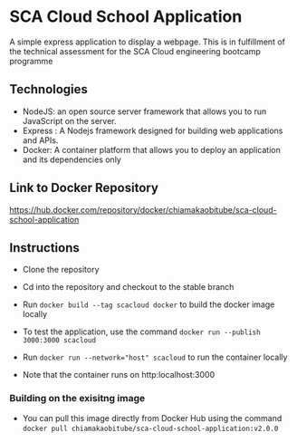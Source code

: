 # SCA Cloud School Application

A simple express application to display a webpage. This is in fulfillment of the technical assessment for the SCA Cloud engineering bootcamp programme

## Technologies
* NodeJS: an open source server framework that allows you to run JavaScript on the server.
* Express : A Nodejs framework designed for building web applications and APIs.
* Docker: A container platform that allows you to deploy an application and its dependencies only


## Link to Docker Repository
https://hub.docker.com/repository/docker/chiamakaobitube/sca-cloud-school-application

## Instructions
* Clone the repository
* Cd into the repository and checkout to the stable branch

* Run ```docker build --tag scacloud docker``` to build the docker image locally
* To test the application, use the command ```docker run --publish 3000:3000 scacloud``` 
* Run ```docker run --network="host" scacloud``` to run the container locally
* Note that the container runs on http:localhost:3000

### Building on the exisitng image
* You can pull this image directly from Docker Hub using the command ```docker pull chiamakaobitube/sca-cloud-school-application:v2.0.0```